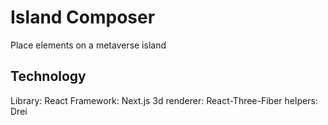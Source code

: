 # Island Composer

Place elements on a metaverse island

## Technology

Library: React
Framework: Next.js
3d renderer: React-Three-Fiber
helpers: Drei

